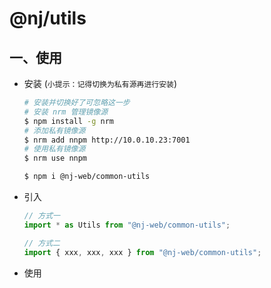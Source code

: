 # @nj/utils

## 一、使用

- 安装 (`小提示：记得切换为私有源再进行安装`)

  ```sh
  # 安装并切换好了可忽略这一步
  # 安装 nrm 管理镜像源
  $ npm install -g nrm
  # 添加私有镜像源
  $ nrm add nnpm http://10.0.10.23:7001
  # 使用私有镜像源
  $ nrm use nnpm
  ```

  ```sh
  $ npm i @nj-web/common-utils
  ```

- 引入

  ```javascript
  // 方式一
  import * as Utils from "@nj-web/common-utils";

  // 方式二
  import { xxx, xxx, xxx } from "@nj-web/common-utils";
  ```

- 使用

  ```javascript

  ```
